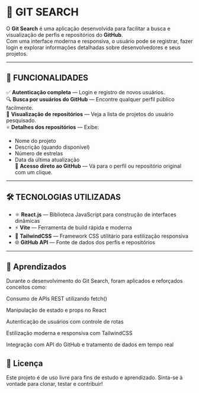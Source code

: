 # 🚀 GIT SEARCH

O **Git Search** é uma aplicação desenvolvida para facilitar a busca e visualização de perfis e repositórios do **GitHub**.  
Com uma interface moderna e responsiva, o usuário pode se registrar, fazer login e explorar informações detalhadas sobre desenvolvedores e seus projetos.

---

## 🧩 FUNCIONALIDADES

✅ **Autenticação completa** — Login e registro de novos usuários.  
🔍 **Busca por usuários do GitHub** — Encontre qualquer perfil público facilmente.  
📁 **Visualização de repositórios** — Veja a lista de projetos do usuário pesquisado.  
⭐ **Detalhes dos repositórios** — Exibe:  
- Nome do projeto  
- Descrição (quando disponível)  
- Número de estrelas  
- Data da última atualização  
🔗 **Acesso direto ao GitHub** — Vá para o perfil ou repositório original com um clique.

---

## 🛠️ TECNOLOGIAS UTILIZADAS

- ⚛️ **React.js** — Biblioteca JavaScript para construção de interfaces dinâmicas  
- ⚡ **Vite** — Ferramenta de build rápida e moderna  
- 🎨 **TailwindCSS** — Framework CSS utilitário para estilização responsiva  
- 🌐 **GitHub API** — Fonte de dados dos perfis e repositórios  

---

## 🧠 Aprendizados

Durante o desenvolvimento do Git Search, foram aplicados e reforçados conceitos como:

Consumo de APIs REST utilizando fetch()

Manipulação de estado e props no React

Autenticação de usuários com controle de rotas

Estilização moderna e responsiva com TailwindCSS

Integração com API do GitHub e tratamento de dados em tempo real

## 📄 Licença

Este projeto é de uso livre para fins de estudo e aprendizado.
Sinta-se à vontade para clonar, testar e contribuir!
